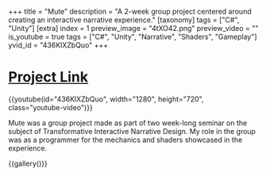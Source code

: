 +++
title = "Mute"
description = "A 2-week group project centered around creating an interactive narrative experience."
[taxonomy]
tags = ["C#", "Unity"]
[extra]
index = 1
preview_image = "4tXO42.png"
preview_video = ""
is_youtube = true
tags = ["C#", "Unity", "Narrative", "Shaders", "Gameplay"]
yvid_id = "436KlXZbQuo"
+++

# [Project Link](https://levisulmann.itch.io/mute)

{{youtube(id="436KlXZbQuo", width="1280", height="720", class="youtube-video")}}


Mute was a group project made as part of two week-long seminar on the subject of Transformative Interactive Narrative Design. My role in the group was as a programmer for the mechanics and shaders showcased in the experience.

{{gallery()}}